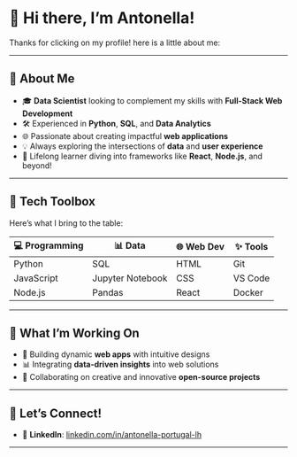 # 👋 Hi there, I’m Antonella!

Thanks for clicking on my profile! here is a little about me:

---

## 🌟 **About Me**  
- 🎓 **Data Scientist** looking to complement my skills with **Full-Stack Web Development**  
- 🛠️ Experienced in **Python**, **SQL**, and **Data Analytics**  
- 🌐 Passionate about creating impactful **web applications**  
- 💡 Always exploring the intersections of **data** and **user experience**  
- 📖 Lifelong learner diving into frameworks like **React**, **Node.js**, and beyond!

---

## 🔧 **Tech Toolbox**
Here’s what I bring to the table:

| 💻 Programming | 📊 Data          | 🌐 Web Dev | ✨ Tools |
| -------------- | ----------------- | ---------- | -------- |
| Python         | SQL               | HTML       | Git      |
| JavaScript     | Jupyter Notebook  | CSS        | VS Code  |
| Node.js        | Pandas            | React      | Docker    |

---

## 🚀 **What I’m Working On**
- 🌱 Building dynamic **web apps** with intuitive designs  
- 📊 Integrating **data-driven insights** into web solutions  
- 🧩 Collaborating on creative and innovative **open-source projects**
<!--
---

## 📈 **My GitHub Stats**
![GitHub Stats](https://github-readme-stats.vercel.app/api?username=antoplh&show_icons=true&theme=radical)  
![Top Languages](https://github-readme-stats.vercel.app/api/top-langs/?username=antoplh&layout=compact&theme=radical)
-->

---

## 🎯 **Let’s Connect!**
- 💼 **LinkedIn**: [linkedin.com/in/antonella-portugal-lh](https://www.linkedin.com/in/antonella-portugal-lh/)

---

